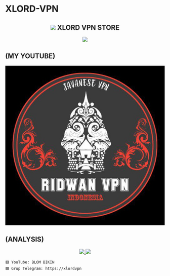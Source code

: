 # XLORD-VPN<!-- Hi skid <3 -->

<h2 align="center"><img src="https://s8.gifyu.com/images/979447220829032478.gif" height="25px"> XLORD VPN STORE<a href="https://discord.gg/onlp"></a></h2>

<p align="center">

<img src="https://readme-typing-svg.herokuapp.com?color=000000&center=true&vCenter=true&multiline=true&height=85&lines=𝙃𝙚𝙡𝙡𝙤,+𝙬𝙚𝙡𝙘𝙤𝙢𝙚;𝗜𝗻𝘁𝗿𝗼𝗱𝘂𝗰𝗲+𝗠𝘆+𝗡𝗮𝗺𝗲+XLORD-Project;𝗦𝘂𝗯𝘀𝗰𝗿𝗶𝗯𝗲+𝘁𝗼+𝗬𝗼𝘂𝗧𝘂𝗯𝗲+Arh-Project">

  ## (MY YOUTUBE)

[![LeetHub](https://github.com/MyRidwan/MyRidwan/blob/ipuk/20221010_001912.png)](https://youtube.com/c/alnurridwan "LeetHub saves lives!")
## (ANALYSIS)
<p align="center">

<a href="https://github.com/xlord27">

  <img height="180em" src="https://github-readme-stats-eight-theta.vercel.app/api?username=MyRidwan&show_icons=true&theme=algolia&include_all_commits=true&count_private=true"/>

  <img height="180em" src="https://github-readme-stats-eight-theta.vercel.app/api/top-langs/?username=MyRidwan&layout=compact&langs_count=8&theme=algolia"/>

</a>
</p>





```
🟥 YouTube: BLOM BIKIN
🟦 Grup Telegram: https://xlordvpn
```




















